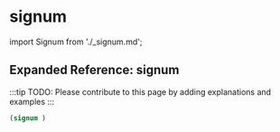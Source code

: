 # signum

import Signum from './_signum.md';

<Signum />

## Expanded Reference: signum

:::tip
TODO: Please contribute to this page by adding explanations and examples
:::

```lisp
(signum )
```
